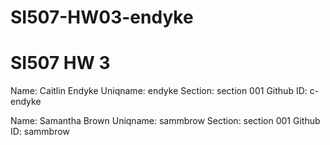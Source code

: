 # SI507-HW03-endyke
# SI507 HW 3 
 
 
 Name: Caitlin Endyke
 Uniqname: endyke
 Section: section 001
 Github ID: c-endyke
 
 Name: Samantha Brown
 Uniqname: sammbrow
 Section: section 001
 Github ID: sammbrow
 


